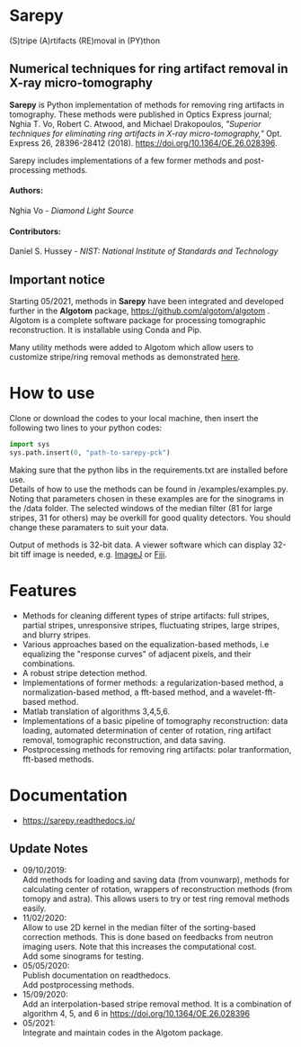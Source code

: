 # Sarepy
(S)tripe (A)rtifacts (RE)moval in (PY)thon
## Numerical techniques for ring artifact removal in X-ray micro-tomography

**Sarepy** is Python implementation of methods for removing ring artifacts in 
tomography. These methods were published in Optics Express journal; 
Nghia T. Vo, Robert C. Atwood, and Michael Drakopoulos, 
*"Superior techniques for eliminating ring artifacts in X-ray micro-tomography,"* 
Opt. Express 26, 28396-28412 (2018). https://doi.org/10.1364/OE.26.028396.

Sarepy includes implementations of a few former methods and post-processing methods.

#### Authors:

Nghia Vo - *Diamond Light Source*

#### Contributors:

Daniel S. Hussey - *NIST: National Institute of Standards and Technology* 

Important notice
----------------
Starting 05/2021, methods in **Sarepy** have been integrated and developed further in
the **Algotom** package, https://github.com/algotom/algotom . Algotom is a
complete software package for processing tomographic reconstruction. It is
installable using Conda and Pip.

Many utility methods were added to Algotom which allow users to customize 
stripe/ring removal methods as demonstrated [here](https://sarepy.readthedocs.io/toc/section5.html).


How to use
==========
Clone or download the codes to your local machine, then insert the following two lines to your python codes:  
```python
import sys  
sys.path.insert(0, "path-to-sarepy-pck")
```
Making sure that the python libs in the requirements.txt are installed before use.  
Details of how to use the methods can be found in /examples/examples.py. Noting that parameters chosen in these examples are for the sinograms in the /data folder. The selected windows of the median filter (81 for large stripes, 31 for others) may be overkill for good quality detectors. You should change these paramaters to suit your data.

Output of methods is 32-bit data. A viewer software which can display 32-bit tiff image is needed, e.g. [ImageJ](https://imagej.nih.gov/ij/download.html) 
or [Fiji](https://imagej.net/software/fiji/downloads).

Features
========
- Methods for cleaning different types of stripe artifacts: full stripes, partial stripes, unresponsive stripes, fluctuating stripes, large stripes, and blurry stripes.
- Various approaches based on the equalization-based methods, i.e equalizing the "response curves" of adjacent pixels, and their combinations.
- A robust stripe detection method.
- Implementations of former methods: a regularization-based method, a normalization-based method, a fft-based method, and a wavelet-fft-based method. 
- Matlab translation of algorithms 3,4,5,6.
- Implementations of a basic pipeline of tomography reconstruction: data loading, automated determination of center of rotation, ring artifact removal, tomographic reconstruction, and data saving.
- Postprocessing methods for removing ring artifacts: polar tranformation, fft-based methods.

Documentation
=============
- https://sarepy.readthedocs.io/


Update Notes
------------
- 09/10/2019:  
  Add methods for loading and saving data (from vounwarp), methods for calculating center of rotation, wrappers of reconstruction methods (from tomopy and astra). This allows users to try or test ring removal methods easily.
- 11/02/2020:  
  Allow to use 2D kernel in the median filter of the sorting-based correction methods. This is done based on feedbacks from neutron imaging users. Note that this increases the computational cost.  
  Add some sinograms for testing.
- 05/05/2020:  
  Publish documentation on readthedocs.  
  Add postprocessing methods.
- 15/09/2020:  
  Add an interpolation-based stripe removal method. It is a combination of algorithm 4, 5, and 6 in https://doi.org/10.1364/OE.26.028396
- 05/2021:  
  Integrate and maintain codes in the Algotom package.
   
